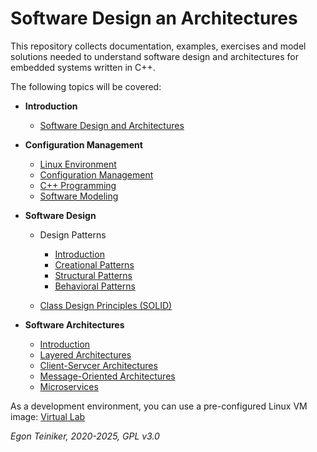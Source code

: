 # Software Design an Architectures

This repository collects documentation, examples, exercises and model solutions 
needed to understand software design and architectures for embedded systems 
written in C++.

The following topics will be covered:

* **Introduction**
  * [Software Design and Architectures](introduction/README.md)

* **Configuration Management**
  * [Linux Environment](https://github.com/teiniker/teiniker-lectures-computerscience/tree/master/linux/README.md)    
  * [Configuration Management](configuration-management/README.md)
  * [C++ Programming](programming-c++/) 
  * [Software Modeling](modeling/)

* **Software Design** 
  * Design Patterns
    * [Introduction](design-patterns/introduction/README.md)
    * [Creational Patterns](design-patterns/creational/)
    * [Structural Patterns](design-patterns/structural/)
    * [Behavioral Patterns](design-patterns/behavioral/)

  * [Class Design Principles (SOLID)](solid-principles/README.md)
     
* **Software Architectures**  
  * [Introduction](architectures/introduction/README.md)
  * [Layered Architectures](architectures/layered/README.md)
  * [Client-Servcer Architectures](architectures/client-server/README.md)
  * [Message-Oriented Architectures](architectures/README.md)
  * [Microservices](architectures/microservices/README.md)

As a development environment, you can use a pre-configured Linux VM image:
[Virtual Lab](https://drive.google.com/drive/folders/1AzsF4Mvh1HJ8k6OW5W5hQ5CF0HdqA51l)

*Egon Teiniker, 2020-2025, GPL v3.0*
